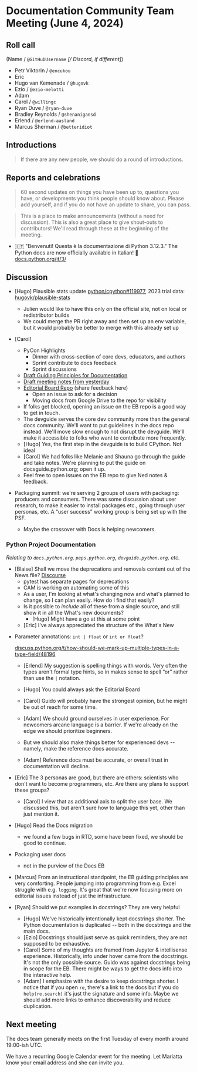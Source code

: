# Documentation Community Team Meeting (June 4, 2024)


## Roll call

(Name / `@GitHubUsername` *[/ Discord, if different]*)

- Petr Viktorin / `@encukou`
- Eric
- Hugo van Kemenade / `@hugovk`
- Ezio / `@ezio-melotti`
- Adam
- Carol / `@willingc`
- Ryan Duve / `@ryan-duve`
- Bradley Reynolds / `@shenanigansd`
- Erlend / `@erlend-aasland`
- Marcus Sherman / `@betteridiot`

## Introductions

> If there are any new people, we should do a round of introductions.



## Reports and celebrations

> 60 second updates on things you have been up to, questions you have, or developments you think people should know about. Please add yourself, and if you do not have an update to share, you can pass.

> This is a place to make announcements (without a need for discussion). This is also a great place to give shout-outs to contributors! We'll read through these at the beginning of the meeting.

- 🇮🇹 "Benvenuti! Questa è la documentazione di Python 3.12.3." The Python docs are now officially available in Italian! 🚀 [docs.python.org/it/3/](https://docs.python.org/it/3/)


## Discussion

- [Hugo] Plausible stats update [python/cpython#119977](https://github.com/python/cpython/pull/119977),
  2023 trial data: [hugovk/plausible-stats](https://github.com/hugovk/plausible-stats)
  - Julien would like to have this only on the official site, not on local or redistributor builds
  - We could merge the PR right away and then set up an env variable,
    but it would probably be better to merge with this already set up

- [Carol]
  - PyCon Highlights
    - Dinner with cross-section of core devs, educators, and authors
    - Sprint contribute to docs feedback
    - Sprint discussions
  - [Draft Guiding Principles for Documentation](https://drive.google.com/file/d/1elKNdRPTIoNe6EZ4TbS9aquM-RaNDgmc/view)
  - [Draft meeting notes from yesterday](https://docs.google.com/document/d/1NkaA4LMltE_GISN5v52bWfxA_QGcRxw6U3jzwFQ7c_c/edit?usp=sharing)
  - [Editorial Board Repo](https://github.com/python/editorial-board) (share feedback here)
    - Open an issue to ask for a decision
    - Moving docs from Google Drive to the repo for visibility
  - If folks get blocked, opening an issue on the EB repo is a good way to get in touch.
  - The devguide serves the core dev community more than the general docs community.
    We'll want to put guidelines in the docs repo instead. We'll move slow enough to not disrupt the devguide.
    We'll make it accessible to folks who want to contribute more frequently.
  - [Hugo] Yes, the first step in the devguide is to build CPython. Not ideal
  - [Carol] We had folks like Melanie and Shauna go through the guide and take notes.
    We're planning to put the guide on docsguide.python.org; open it up.
  - Feel free to open issues on the EB repo to give Ned notes & feedback.

- Packaging summit: we're serving 2 groups of users with packaging: producers and consumers.
  There was some discussion about user research, to make it easier to install packages etc.,
  going through user personas, etc. A “user success” working group is being set up with the PSF.
  - Maybe the crossover with Docs is helping newcomers.

### Python Project Documentation

*Relating to `docs.python.org`, `peps.python.org`, `devguide.python.org`, etc.*

- [Blaise] Shall we move the deprecations and removals content out of the News file?
  [Discourse](https://discuss.python.org/t/streamline-whats-new-by-moving-deprecations-and-removals-out-of-news/53997)
  - pytest has separate pages for deprecations
  - CAM is working on automating some of this
  - As a user, I'm looking at what's changing now and what's planned to change, so I can plan easily.
    How do I find that easily?
  - Is it possible to *include* all of these from a single source, and still show it in all the What's new documents?
    - [Hugo] Might have a go at this at some point
  - [Eric] I've always appreciated the structure of the What's New

* Parameter annotations: `int | float` or `int or float`?

  [discuss.python.org/t/how-should-we-mark-up-multiple-types-in-a-type-field/48196](https://discuss.python.org/t/how-should-we-mark-up-multiple-types-in-a-type-field/48196)

  - [Erlend] My suggestion is spelling things with words.
    Very often the types aren't formal type hints, so in makes sense to spell “or”
    rather than use the `|` notation.
  - [Hugo] You could always ask the Editorial Board
  - [Carol] Guido will probably have the strongest opinion,
    but he might be out of reach for some time.
  - [Adam] We should ground ourselves in user experience.
    For newcomers arcane language is a barrier.
    If we're already on the edge we should prioritize beginners.

  - But we should also make things better for experienced devs --
    namely, make the reference docs accurate.

  - [Adam] Reference docs must be accurate,
    or overall trust in documentation will decline.

* [Eric] The 3 personas are good, but there are others:
  scientists who don't want to become programmers, etc.
  Are there any plans to support these groups?
  - [Carol] I view that as additional axis to split the user base.
    We discussed this, but aren't sure how to language this yet,
    other than just mention it.

* [Hugo] Read the Docs migration
  - we found a few bugs in RTD, some have been fixed,
    we should be good to continue.

* Packaging user docs
  - not in the purview of the Docs EB

* [Marcus] From an instructional standpoint,
  the EB guiding principles are very comforting.
  People jumping into programming from e.g. Excel struggle with e.g. `logging`.
  It's great that we're now focusing more on editorial issues instead of just
  the infrastructure.

* [Ryan] Should we put examples in docstrings? They are very helpful
  - [Hugo] We've historically intentionally kept docstrings shorter.
    The Python documentation is duplicated --
    both in the docstrings and the main docs.
  - [Ezio] Docstrings should just serve as quick reminders,
    they are not supposed to be exhaustive.
  - [Carol] Some of my thoughts are framed from Jupyter & intellisense experience.
    Historically, info under hover came from the docstrings.
    It's not the only possible source.
    Guido was against docstrings being in scope for the EB.
    There might be ways to get the docs info into the interactive help.
  - [Adam] I emphasize with the desire to keep docstrings shorter.
    I notice that if you open `re`, there's a link to the docs but if you
    do `help(re.search)` it's just the signature and some info.
    Maybe we should add more links to enhance discoverability and reduce duplication.


## Next meeting

The docs team generally meets on the first Tuesday of every month around 19:00-ish UTC.

We have a recurring Google Calendar event for the meeting.
Let Mariatta know your email address and she can invite you.
